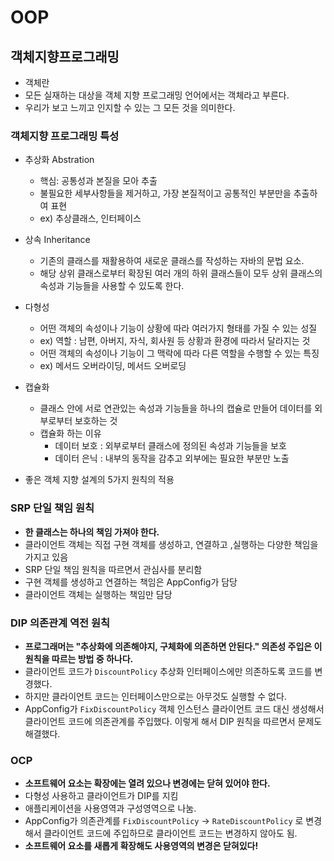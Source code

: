 
# OOP
## 객체지향프로그래밍

* 객체란 
* 모든 실재하는 대상을 객체 지향 프로그래밍 언어에서는 객체라고 부른다.
* 우리가 보고 느끼고 인지할 수 있는 그 모든 것을 의미한다.

### 객체지향 프로그래밍 특성
* 추상화 Abstration
  * 핵심: 공통성과 본질을 모아 추출
  * 불필요한 세부사항들을 제거하고, 가장 본질적이고 공통적인 부분만을 추출하여 표현
  * ex) 추상클래스, 인터페이스
* 상속 Inheritance
  * 기존의 클래스를 재활용하여 새로운 클래스를 작성하는 자바의 문법 요소.
  * 해당 상위 클래스로부터 확장된 여러 개의 하위 클래스들이 모두 상위 클래스의 속성과 기능들을 사용할 수 있도록 한다.
* 다형성
  * 어떤 객체의 속성이나 기능이 상황에 따라 여러가지 형태를 가질 수 있는 성질
  * ex) 역할 : 남편, 아버지, 자식, 회사원 등 상황과 환경에 따라서 달라지는 것
  * 어떤 객체의 속성이나 기능이 그 맥락에 따라 다른 역할을 수행할 수 있는 특징
  * ex) 메서드 오버라이딩, 메서드 오버로딩
* 캡슐화
  * 클래스 안에 서로 연관있는 속성과 기능들을 하나의 캡슐로 만들어 데이터를 외부로부터 보호하는 것
  * 캡슐화 하는 이유
    * 데이터 보호 : 외부로부터 클래스에 정의된 속성과 기능들을 보호
    * 데이터 은닉 : 내부의 동작을 감추고 외부에는 필요한 부분만 노출

* 좋은 객체 지향 설계의 5가지 원칙의 적용
### SRP 단일 책임 원칙
* **한 클래스는 하나의 책임 가져야 한다.**
* 클라이언트 객체는 직접 구현 객체를 생성하고, 연결하고 ,실행하는 다양한 책임을 가지고 있음
* SRP 단일 책임 원칙을 따르면서 관심사를 분리함
* 구현 객체를 생성하고 연결하는 책임은 AppConfig가 담당
* 클라이언트 객체는 실행하는 책임만 담당

### DIP 의존관계 역전 원칙
* **프로그래머는 "추상화에 의존해야지, 구체화에 의존하면 안된다." 의존성 주입은 이 원칙을 따르는 방법 중 하나다.**
* 클라이언트 코드가 `DiscountPolicy` 추상화 인터페이스에만 의존하도록 코드를 변경했다.
* 하지만 클라이언트 코드는 인터페이스만으로는 아무것도 실행할 수 없다.
* AppConfig가 `FixDiscountPolicy` 객체 인스턴스 클라이언트 코드 대신 생성해서 클라이언트 코드에 의존관계를 주입했다. 이렇게 해서 DIP 원칙을 따르면서 문제도 해결했다.

### OCP
* **소프트웨어 요소는 확장에는 열려 있으나 변경에는 닫혀 있어야 한다.**
* 다형성 사용하고 클라이언트가 DIP를 지킴
* 애플리케이션을 사용영역과 구성영역으로 나눔.
* AppConfig가 의존관계를 `FixDiscountPolicy` -> `RateDiscountPolicy` 로 변경해서 클라이언트 코드에 주입하므로 클라이언트 코드는 변경하지 않아도 됨.
* **소프트웨어 요소를 새롭게 확장해도 사용영역의 변경은 닫혀있다!**
